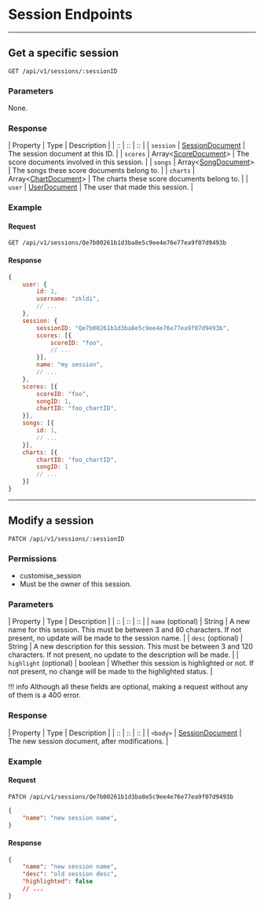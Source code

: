 # Session Endpoints

*****

## Get a specific session

`GET /api/v1/sessions/:sessionID`

### Parameters

None.

### Response

| Property | Type | Description |
| :: | :: | :: |
| `session` | [SessionDocument](../../schemas/session.md) | The session document at this ID. |
| `scores` | Array&lt;[ScoreDocument](../../schemas/score.md)&gt; | The score documents involved in this session. |
| `songs` | Array&lt;[SongDocument](../../schemas/song.md)&gt; | The songs these score documents belong to. |
| `charts` | Array&lt;[ChartDocument](../../schemas/chart.md)&gt; | The charts these score documents belong to. |
| `user` | [UserDocument](../../schemas/user.md) | The user that made this session. |

### Example

#### Request
```
GET /api/v1/sessions/Qe7b00261b1d3ba8e5c9ee4e76e77ea9f07d9493b
```

#### Response

```js
{
	user: {
		id: 1,
		username: "zkldi",
		// ...
	},
	session: {
		sessionID: "Qe7b00261b1d3ba8e5c9ee4e76e77ea9f07d9493b",
		scores: [{
			scoreID: "foo",
			// ...
		}],
		name: "my session",
		// ...
	},
	scores: [{
		scoreID: "foo",
		songID: 1,
		chartID: "foo_chartID",
	}],
	songs: [{
		id: 1,
		// ...
	}],
	charts: [{
		chartID: "foo_chartID",
		songID: 1
		// ...
	}]
}
```

*****

## Modify a session

`PATCH /api/v1/sessions/:sessionID`

### Permissions

- customise_session
- Must be the owner of this session.

### Parameters

| Property | Type | Description |
| :: | :: | :: |
| `name` (optional) | String | A new name for this session. This must be between 3 and 80 characters. If not present, no update will be made to the session name. |
| `desc` (optional) | String | A new description for this session. This must be between 3 and 120 characters. If not present, no update to the description will be made. |
| `highlight` (optional) | boolean | Whether this session is highlighted or not. If not present, no change will be made to the highlighted status. |

!!! info
	Although all these fields are optional, making a request
	without any of them is a 400 error.

### Response

| Property | Type | Description |
| :: | :: | :: |
| `<body>` | [SessionDocument](../../schemas/session.md) | The new session document, after modifications. |

### Example

#### Request
```
PATCH /api/v1/sessions/Qe7b00261b1d3ba8e5c9ee4e76e77ea9f07d9493b
```

```json
{
	"name": "new session name",
}
```

#### Response

```json
{
	"name": "new session name",
	"desc": "old session desc",
	"highlighted": false
	// ...
}
```